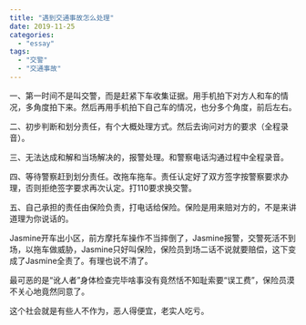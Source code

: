 ```yaml
---
title: "遇到交通事故怎么处理"
date: 2019-11-25
categories: 
  - "essay"
tags: 
  - "交警"
  - "交通事故"
---
```


一、第一时间不是叫交警，而是赶紧下车收集证据。用手机拍下对方人和车的情况，多角度拍下来。然后再用手机拍下自己车的情况，也分多个角度，前后左右。

二、初步判断和划分责任，有个大概处理方式。然后去询问对方的要求（全程录音）。

三、无法达成和解和当场解决的，报警处理。和警察电话沟通过程中全程录音。

四、等待警察赶到划分责任。改拖车拖车。责任认定好了双方签字按警察要求办理，否则拒绝签字要求再次认定。打110要求换交警。

五、自己承担的责任由保险负责，打电话给保险。保险是用来赔对方的，不是来讲道理为你说话的。

Jasmine开车出小区，前方摩托车操作不当摔倒了，Jasmine报警，交警死活不到场，以拖车做威胁，Jasmine只好叫保险，保险员到场二话不说就要赔偿，这下变成了Jasmine全责了。有理也说不清了。

最可恶的是“讹人者”身体检查完毕啥事没有竟然恬不知耻索要“误工费”，保险员漠不关心地竟然同意了。

这个社会就是有些人不作为，恶人得便宜，老实人吃亏。
